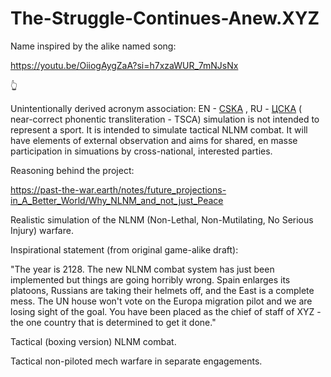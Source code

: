 # The-Struggle-Continues-Anew.XYZ

Name inspired by the alike named song:

https://youtu.be/OiiogAygZaA?si=h7xzaWUR_7mNJsNx

&#128070;

Unintentionally derived acronym association: EN - [CSKA](https://en.wikipedia.org/w/index.php?search=CSKA+clubs&title=Special%3ASearch&ns0=1&searchToken=5knw0wi4qzkqhvcp11essn6p6) , RU - [ЦСКА](https://ru.wikipedia.org/wiki/%D0%A6%D0%A1%D0%9A%D0%90_(%D0%B7%D0%BD%D0%B0%D1%87%D0%B5%D0%BD%D0%B8%D1%8F)) ( near-correct phonentic transliteration - TSCA) simulation is not intended to represent a sport.  It is intended to simulate tactical NLNM combat. It will have elements of external observation and aims for shared, en masse participation in simuations by cross-national, interested parties. 

Reasoning behind the project:

https://past-the-war.earth/notes/future_projections-in_A_Better_World/Why_NLNM_and_not_just_Peace

Realistic simulation of the NLNM (Non-Lethal, Non-Mutilating, No Serious Injury) warfare.

Inspirational statement (from original game-alike draft):

"The year is 2128.  The new NLNM combat system has just been implemented but things are going horribly wrong.  Spain enlarges its platoons, Russians are taking their helmets off, and the East is a complete mess.  The UN house won't vote on the Europa migration pilot and we are losing sight of the goal.  You have been placed as the chief of staff of XYZ - the one country that is determined to get it done."

Tactical (boxing version) NLNM combat.

Tactical non-piloted mech warfare in separate engagements.
